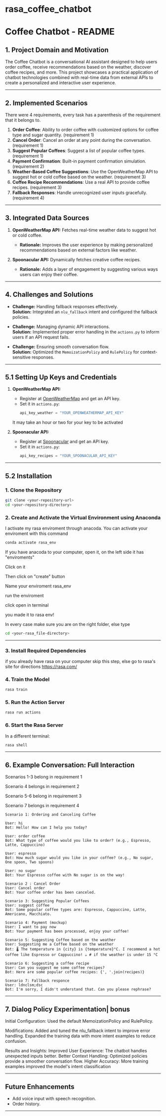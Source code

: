 # rasa_coffee_chatbot
# **Coffee Chatbot - README**

## **1. Project Domain and Motivation**
The Coffee Chatbot is a conversational AI assistant designed to help users order coffee, receive recommendations based on the weather, discover coffee recipes, and more. 
This project showcases a practical application of chatbot technologies combined with real-time data from external APIs to create a personalized and interactive user experience.

---

## **2. Implemented Scenarios**
There were 4 requirements, every task has a parenthesis of the requirement that it belongs to.

1. **Order Coffee**: Ability to order coffee with customized options for coffee type and sugar quantity.  (requirement 1)
2. **Cancel Order**: Cancel an order at any point during the conversation.  (requirement 1)
3. **Suggest Popular Coffees**: Suggest a list of popular coffee types.  (requirement 1)
4. **Payment Confirmation**: Built-in payment confirmation simulation.  (requirement 2)
5. **Weather-Based Coffee Suggestions**: Use the OpenWeatherMap API to suggest hot or cold coffee based on the weather.  (requirement 3)
6. **Coffee Recipe Recommendations**: Use a real API to provide coffee recipes.  (requirement 3)
7. **Fallback Responses**: Handle unrecognized user inputs gracefully. (requirement 4)

---

## **3. Integrated Data Sources**
1. **OpenWeatherMap API:** Fetches real-time weather data to suggest hot or cold coffee.
   - **Rationale:** Improves the user experience by making personalized recommendations based on external factors like weather.
   
2. **Spoonacular API:** Dynamically fetches creative coffee recipes.
   - **Rationale:** Adds a layer of engagement by suggesting various ways users can enjoy their coffee.

---

## **4. Challenges and Solutions**
- **Challenge:** Handling fallback responses effectively.  
  **Solution:** Integrated an `nlu_fallback` intent and configured the fallback policies.
  
- **Challenge:** Managing dynamic API interactions.  
  **Solution:** Implemented proper error handling in the `actions.py` to inform users if an API request fails.

- **Challenge:** Ensuring smooth conversation flow.  
  **Solution:** Optimized the `MemoizationPolicy` and `RulePolicy` for context-sensitive responses.

---
## **5.1 Setting Up Keys and Credentials**
1. **OpenWeatherMap API:**  
   - Register at [OpenWeatherMap](https://openweathermap.org/) and get an API key.  
   - Set it in `actions.py`:  
     ```python
     api_key_weather = "YOUR_OPENWEATHERMAP_API_KEY"
     ```
    It may take an hour or two for your key to be activated
   
3. **Spoonacular API:**  
   - Register at [Spoonacular](https://spoonacular.com/) and get an API key.  
   - Set it in `actions.py`:  
     ```python
     api_key_recipes = "YOUR_SPOONACULAR_API_KEY"
     ```
---     
## **5.2 Installation**

### **1. Clone the Repository**
```bash
git clone <your-repository-url>
cd <your-repository-directory>
```

### **2. Create and Activate the Virtual Environment using Anaconda**
I activate my rasa enviroment through anacoda.
You can activate your enviroment with this command 

```bash
conda activate rasa_env
```
If you have anacoda to your computer, open it, on the left side it has "enviroments"

Click on it 

Then click on "create" button

Name your enviroment rasa_env 

run the enviroment

click open in terminal

you made it to rasa env!

In every case make sure you are on the right folder, else type 
```bash
cd <your-rasa_file-directory>
```
---

### **3. Install Required Dependencies**
if  you already have rasa on your computer skip this step, else go to rasa's site for directions 
https://rasa.com/

### **4. Train the Model**
```bash
rasa train
```

### **5. Run the Action Server**
```bash
rasa run actions
```

### **6. Start the Rasa Server**
In a different terminal:
```bash
rasa shell
```

---

## **6. Example Conversation: Full Interaction**
Scenarios 1-3 belong in requirement 1

Scenario 4 belongs in requirement 2

Scenario 5-6 belong in requirement 3

Scenario 7 belongs in requirement 4
```
Scenario 1: Ordering and Canceling Coffee

User: hi  
Bot: Hello! How can I help you today?  

User: order coffee  
Bot: What type of coffee would you like to order? (e.g., Espresso, Latte, Cappuccino)  

User: espresso  
Bot: How much sugar would you like in your coffee? (e.g., No sugar, One spoon, Two spoons)  

User: no sugar  
Bot: Your Espresso coffee with No sugar is on the way!  

Scenario 2 : Cancel Order
User: Cancel order  
Bot: Your coffee order has been canceled.

Scenario 3: Suggesting Popular Coffees
User: suggest coffee  
Bot: Some popular coffee types are: Espresso, Cappuccino, Latte, Americano, Macchiato.

Scenario 4: Payment (mockup)
User: I want to pay now 
Bot: Your payment has been processed, enjoy your coffee!

Scenario 5: Suggesting Coffee based on the weather
User: Suggesting me a Coffee based on the weather 
Bot: 🌡️ The temperature in {city} is {temperature}°C. I recommend a hot coffee like Espresso or Cappuccino! ☕ # if the weather is under 15 °C

Scenario 6: Suggesting a coffee recipe 
User: Can you suggest me some coffee recipes?
Bot: Here are some popular coffee recipes: {', '.join(recipes)}

Scenario 7: Fallback responce 
User: ldnclsm;dsc 
Bot: I'm sorry, I didn't understand that. Can you please rephrase?
```
---
## **7. Dialog Policy Experimentation| bonus** 
Initial Configuration:
Used the default MemoizationPolicy and RulePolicy.

Modifications:
Added and tuned the nlu_fallback intent to improve error handling.
Expanded the training data with more intent examples to reduce confusion.

Results and Insights:
Improved User Experience: The chatbot handles unexpected inputs better.
Better Context Handling: Optimized policies provide a smoother conversation flow.
Higher Accuracy: More training examples improved the model's intent classification

---

## **Future Enhancements**
- Add voice input with speech recognition.
- Order history.

---
